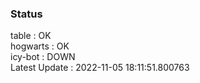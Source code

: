 ### Status


table : OK  
hogwarts : OK  
icy-bot : DOWN  
Latest Update : 2022-11-05 18:11:51.800763

